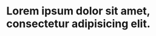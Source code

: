 ---
agency: LOREM
awardee:  Lorem ipsum dolor sit amet, consectetur adipisicing elit. 
awardeeName: Lorem ipsum dolor sit amet.
expDate: 08/31/2016
id: '1228397'
piFirstName: XYZ
piLastName: ABC
startDate: 09/01/2012
title:  Lorem ipsum dolor sit amet, consectetur adipisicing elit.
external_url : 'https://www.google.com/'
---